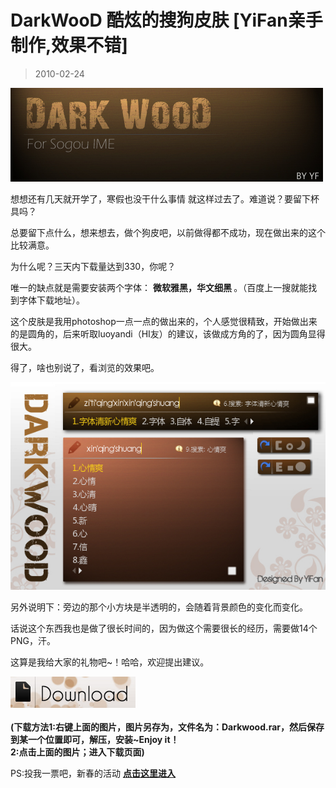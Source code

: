 # DarkWooD 酷炫的搜狗皮肤 [YiFan亲手制作,效果不错] 

> 2010-02-24

<div class="pcs-article-content_ptkaiapt4bxy_baiduscarticle" id="detailArticleContent_ptkaiapt4bxy_baiduscarticle">
 <p>
  <img class="blogimg" small="0" src="images/2c9084127c31745a7ce9736769d28311.jpg"/>
 </p>
 <p>
  想想还有几天就开学了，寒假也没干什么事情 就这样过去了。难道说？要留下杯具吗？
 </p>
 <p>
  总要留下点什么，想来想去，做个狗皮吧，以前做得都不成功，现在做出来的这个比较满意。
 </p>
 <p>
  为什么呢？三天内下载量达到330，你呢？
 </p>
 <p>
  唯一的缺点就是需要安装两个字体：
  <strong>
   微软雅黑，华文细黑
  </strong>
  。（百度上一搜就能找到字体下载地址）。
 </p>
 <p>
  这个皮肤是我用photoshop一点一点的做出来的，个人感觉很精致，开始做出来的是圆角的，后来听取luoyandi（HI友）的建议，该做成方角的了，因为圆角显得很大。
 </p>
 <p>
  得了，啥也别说了，看浏览的效果吧。
 </p>
 <p>
  <img class="blogimg" small="0" src="images/1957809ddc1d373e00496ef02ab5472c.jpg"/>
  <br/>
 </p>
 <p>
 </p>
 <p>
  另外说明下：旁边的那个小方块是半透明的，会随着背景颜色的变化而变化。
 </p>
 <p>
 </p>
 <p>
  话说这个东西我也是做了很长时间的，因为做这个需要很长的经历，需要做14个PNG，汗。
 </p>
 <p>
  这算是我给大家的礼物吧~！哈哈，欢迎提出建议。
 </p>
 <p>
  <a href="http://pinyin.sogou.com/skins/view_skin.php?skin_id=300198&amp;f=search-viewskin&amp;top=1" target="_blank">
   <img class="blogimg" small="0" src="images/e627dbb9ae37d2712ba004ff5150e639.jpg"/>
  </a>
  <br/>
  <br/>
  <strong>
   (下载方法1:右键上面的图片，图片另存为，文件名为：Darkwood.rar，然后保存到某一个位置即可，解压，安装~Enjoy it！
   <br/>
  </strong>
  <strong>
   2:点击上面的图片；进入下载页面)
  </strong>
  <br/>
 </p>
 <p>
  PS:投我一票吧，新春的活动
  <a href="http://act.hi.baidu.com/flashalbum/userpage/?portal=28cb7966626c6f674003" target="_blank">
   <strong>
    点击这里进入
   </strong>
  </a>
 </p>
</div>


